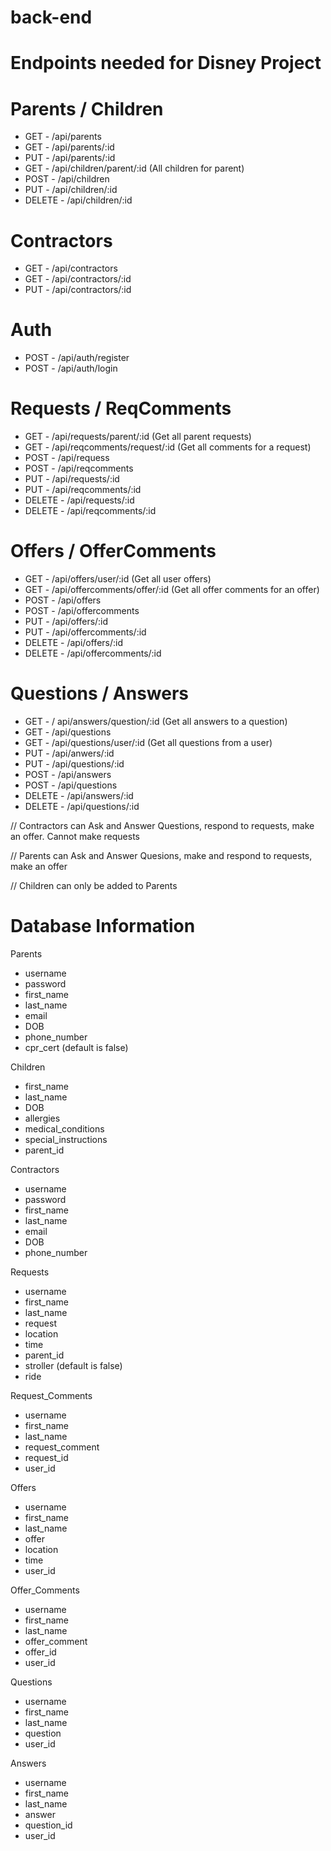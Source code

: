 # back-end

# Endpoints needed for Disney Project

# Parents / Children
- GET - /api/parents
- GET - /api/parents/:id
- PUT - /api/parents/:id 
- GET - /api/children/parent/:id (All children for parent) 
- POST - /api/children 
- PUT - /api/children/:id
- DELETE - /api/children/:id

# Contractors
- GET - /api/contractors
- GET - /api/contractors/:id 
- PUT - /api/contractors/:id

# Auth
- POST - /api/auth/register 
- POST - /api/auth/login

# Requests / ReqComments
- GET - /api/requests/parent/:id (Get all parent requests)
- GET - /api/reqcomments/request/:id (Get all comments for a request)
- POST - /api/requess
- POST - /api/reqcomments
- PUT - /api/requests/:id
- PUT - /api/reqcomments/:id 
- DELETE - /api/requests/:id 
- DELETE - /api/reqcomments/:id 

# Offers / OfferComments
- GET - /api/offers/user/:id (Get all user offers) 
- GET - /api/offercomments/offer/:id (Get all offer comments for an offer)
- POST - /api/offers 
- POST - /api/offercomments 
- PUT - /api/offers/:id 
- PUT - /api/offercomments/:id
- DELETE - /api/offers/:id 
- DELETE - /api/offercomments/:id


# Questions / Answers
- GET - / api/answers/question/:id (Get all answers to a question)
- GET - /api/questions
- GET - /api/questions/user/:id (Get all questions from a user) 
- PUT - /api/anwers/:id 
- PUT - /api/questions/:id 
- POST - /api/answers 
- POST - /api/questions 
- DELETE - /api/answers/:id 
- DELETE - /api/questions/:id 


// Contractors can Ask and Answer Questions, respond to requests, make an offer. Cannot make requests

// Parents can Ask and Answer Quesions, make and respond to requests, make an offer

// Children can only be added to Parents

# Database Information

Parents
- username
- password
- first_name
- last_name
- email
- DOB
- phone_number
- cpr_cert (default is false)

Children
- first_name
- last_name
- DOB
- allergies
- medical_conditions
- special_instructions
- parent_id

Contractors
- username
- password
- first_name
- last_name
- email
- DOB
- phone_number

Requests
- username
- first_name
- last_name
- request
- location
- time
- parent_id
- stroller (default is false)
- ride

Request_Comments
- username
- first_name
- last_name
- request_comment
- request_id
- user_id

Offers
- username
- first_name
- last_name
- offer
- location
- time
- user_id

Offer_Comments
- username
- first_name
- last_name
- offer_comment
- offer_id
- user_id

Questions
- username
- first_name
- last_name
- question
- user_id

Answers
- username
- first_name
- last_name
- answer
- question_id
- user_id